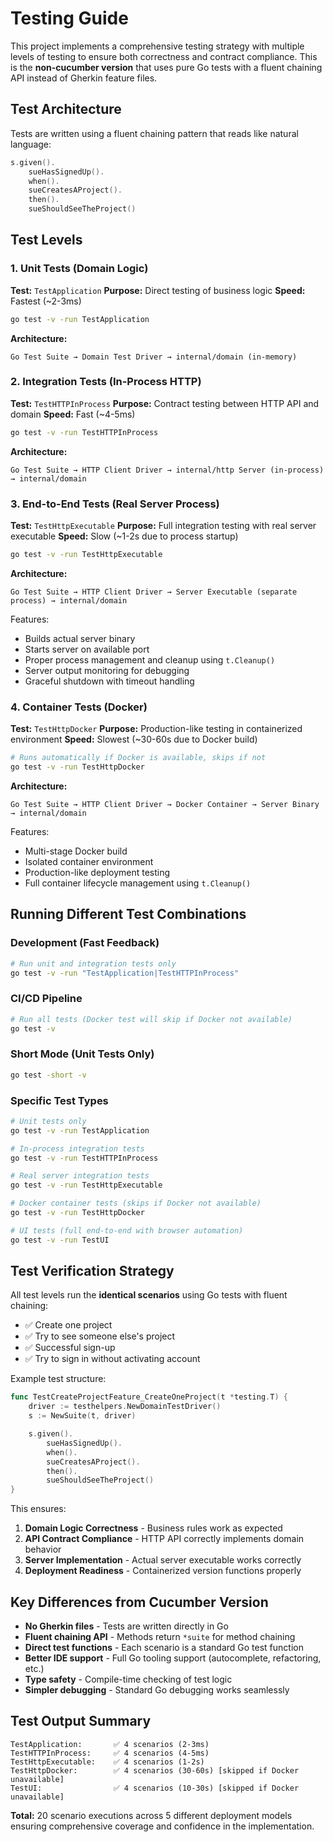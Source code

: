 # Testing Guide

This project implements a comprehensive testing strategy with multiple levels of testing to ensure both correctness and contract compliance. This is the **non-cucumber version** that uses pure Go tests with a fluent chaining API instead of Gherkin feature files.

## Test Architecture

Tests are written using a fluent chaining pattern that reads like natural language:

```go
s.given().
    sueHasSignedUp().
    when().
    sueCreatesAProject().
    then().
    sueShouldSeeTheProject()
```

## Test Levels

### 1. Unit Tests (Domain Logic)
**Test:** `TestApplication`
**Purpose:** Direct testing of business logic
**Speed:** Fastest (~2-3ms)

```bash
go test -v -run TestApplication
```

**Architecture:**
```
Go Test Suite → Domain Test Driver → internal/domain (in-memory)
```

### 2. Integration Tests (In-Process HTTP)
**Test:** `TestHTTPInProcess`
**Purpose:** Contract testing between HTTP API and domain
**Speed:** Fast (~4-5ms)

```bash
go test -v -run TestHTTPInProcess
```

**Architecture:**
```
Go Test Suite → HTTP Client Driver → internal/http Server (in-process) → internal/domain
```

### 3. End-to-End Tests (Real Server Process)
**Test:** `TestHttpExecutable`
**Purpose:** Full integration testing with real server executable
**Speed:** Slow (~1-2s due to process startup)

```bash
go test -v -run TestHttpExecutable
```

**Architecture:**
```
Go Test Suite → HTTP Client Driver → Server Executable (separate process) → internal/domain
```

Features:
- Builds actual server binary
- Starts server on available port
- Proper process management and cleanup using `t.Cleanup()`
- Server output monitoring for debugging
- Graceful shutdown with timeout handling

### 4. Container Tests (Docker)
**Test:** `TestHttpDocker`
**Purpose:** Production-like testing in containerized environment
**Speed:** Slowest (~30-60s due to Docker build)

```bash
# Runs automatically if Docker is available, skips if not
go test -v -run TestHttpDocker
```

**Architecture:**
```
Go Test Suite → HTTP Client Driver → Docker Container → Server Binary → internal/domain
```

Features:
- Multi-stage Docker build
- Isolated container environment
- Production-like deployment testing
- Full container lifecycle management using `t.Cleanup()`

## Running Different Test Combinations

### Development (Fast Feedback)
```bash
# Run unit and integration tests only
go test -v -run "TestApplication|TestHTTPInProcess"
```

### CI/CD Pipeline
```bash
# Run all tests (Docker test will skip if Docker not available)
go test -v
```

### Short Mode (Unit Tests Only)
```bash
go test -short -v
```

### Specific Test Types
```bash
# Unit tests only
go test -v -run TestApplication

# In-process integration tests
go test -v -run TestHTTPInProcess

# Real server integration tests
go test -v -run TestHttpExecutable

# Docker container tests (skips if Docker not available)
go test -v -run TestHttpDocker

# UI tests (full end-to-end with browser automation)
go test -v -run TestUI
```

## Test Verification Strategy

All test levels run the **identical scenarios** using Go tests with fluent chaining:
- ✅ Create one project
- ✅ Try to see someone else's project
- ✅ Successful sign-up
- ✅ Try to sign in without activating account

Example test structure:
```go
func TestCreateProjectFeature_CreateOneProject(t *testing.T) {
    driver := testhelpers.NewDomainTestDriver()
    s := NewSuite(t, driver)

    s.given().
        sueHasSignedUp().
        when().
        sueCreatesAProject().
        then().
        sueShouldSeeTheProject()
}
```

This ensures:
1. **Domain Logic Correctness** - Business rules work as expected
2. **API Contract Compliance** - HTTP API correctly implements domain behavior
3. **Server Implementation** - Actual server executable works correctly
4. **Deployment Readiness** - Containerized version functions properly

## Key Differences from Cucumber Version

- **No Gherkin files** - Tests are written directly in Go
- **Fluent chaining API** - Methods return `*suite` for method chaining
- **Direct test functions** - Each scenario is a standard Go test function
- **Better IDE support** - Full Go tooling support (autocomplete, refactoring, etc.)
- **Type safety** - Compile-time checking of test logic
- **Simpler debugging** - Standard Go debugging works seamlessly

## Test Output Summary

```
TestApplication:       ✅ 4 scenarios (2-3ms)
TestHTTPInProcess:     ✅ 4 scenarios (4-5ms)
TestHttpExecutable:    ✅ 4 scenarios (1-2s)
TestHttpDocker:        ✅ 4 scenarios (30-60s) [skipped if Docker unavailable]
TestUI:                ✅ 4 scenarios (10-30s) [skipped if Docker unavailable]
```

**Total:** 20 scenario executions across 5 different deployment models ensuring comprehensive coverage and confidence in the implementation.